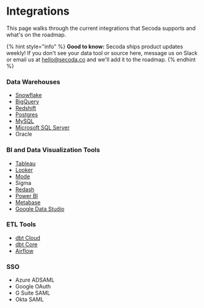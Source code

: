 # Integrations

This page walks through the current integrations that Secoda supports and what's on the roadmap.

{% hint style="info" %}
**Good to know:** Secoda ships product updates weekly! If you don't see your data tool or source here, message us on Slack or email us at hello@secoda.co and we'll add it to the roadmap.&#x20;
{% endhint %}

### Data Warehouses

* [Snowflake](snowflake.md)
* [BigQuery](big-query.md)
* [Redshift](redshift.md)
* [Postgres](postgres.md)
* [MySQL](microsoft-sql-server.md)
* [Microsoft SQL Server](microsoft-sql-server.md)
* Oracle

### BI and Data Visualization Tools

* [Tableau](tableau.md)&#x20;
* [Looker](looker.md)
* [Mode](mode.md)&#x20;
* Sigma&#x20;
* [Redash](redash.md)
* [Power BI ](power-bi.md)
* [Metabase](metabase.md)
* [Google Data Studio](google-data-studio.md)

### ETL Tools

* [dbt Cloud](dbt.md)
* [dbt Core](dbt-core.md)
* [Airflow](airflow.md)

### SSO

* Azure ADSAML&#x20;
* Google OAuth
* G Suite SAML
* Okta SAML

